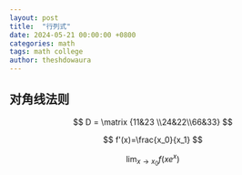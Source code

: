 ```yaml
---
layout: post
title:  "行列式"
date: 2024-05-21 00:00:00 +0800
categories: math
tags: math college
author: theshdowaura
---
```


## 对角线法则

$$
D = \matrix {11&23 \\24&22\\66&33}
$$

$$
f'(x)=\frac{x_0}{x_1}
$$

$$
\lim_{x \to x_0} f(xe^x)
$$

